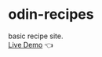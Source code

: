 # odin-recipes
basic recipe site.  
[Live Demo](https://spookyflame10.github.io/odin-recipes/) :point_left:
